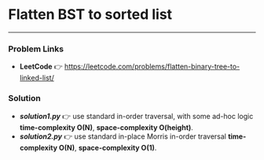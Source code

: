 # Flatten BST to sorted list

---

### Problem Links
- **__LeetCode__** :point_right: https://leetcode.com/problems/flatten-binary-tree-to-linked-list/

### Solution
- **_solution1.py_** :point_right: use standard in-order traversal, with some ad-hoc logic **time-complexity O(N)**, **space-complexity O(height)**.
- **_solution2.py_** :point_right: use standard in-place Morris in-order traversal **time-complexity O(N)**, **space-complexity O(1)**.
